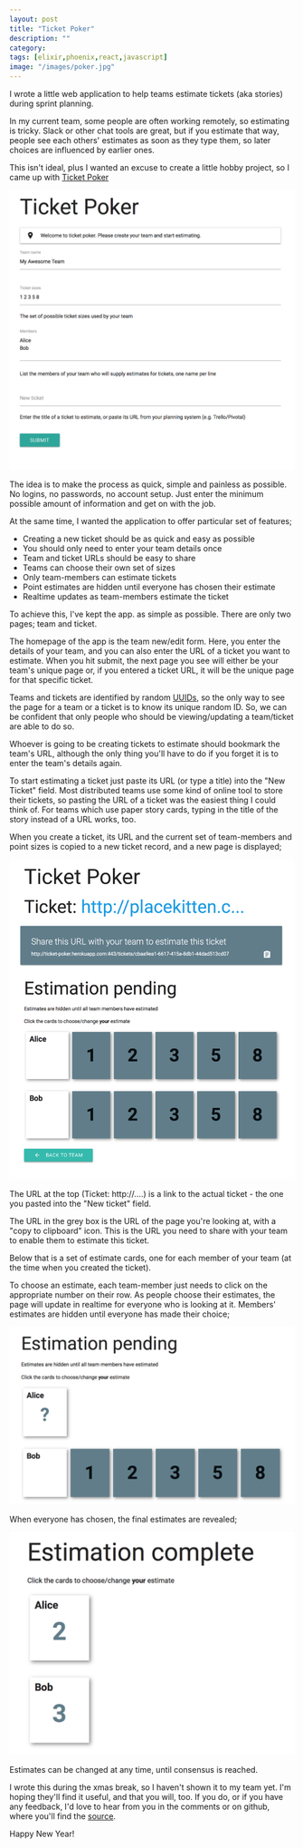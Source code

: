 ```yaml
---
layout: post
title: "Ticket Poker"
description: ""
category:
tags: [elixir,phoenix,react,javascript]
image: "/images/poker.jpg"
---
```

I wrote a little web application to help teams estimate tickets (aka stories) during sprint planning.

In my current team, some people are often working remotely, so estimating is tricky. Slack or other chat tools are great, but if you estimate that way, people see each others' estimates as soon as they type them, so later choices are influenced by earlier ones.

This isn't ideal, plus I wanted an excuse to create a little hobby project, so I came up with [Ticket Poker][ticket-poker]

![Ticket Poker homepage](/images/ticket-poker1.png)

The idea is to make the process as quick, simple and painless as possible. No logins, no passwords, no account setup. Just enter the minimum possible amount of information and get on with the job.

At the same time, I wanted the application to offer particular set of features;

* Creating a new ticket should be as quick and easy as possible
* You should only need to enter your team details once
* Team and ticket URLs should be easy to share
* Teams can choose their own set of sizes
* Only team-members can estimate tickets
* Point estimates are hidden until everyone has chosen their estimate
* Realtime updates as team-members estimate the ticket

To achieve this, I've kept the app. as simple as possible. There are only two pages; team and ticket.

The homepage of the app is the team new/edit form. Here, you enter the details of your team, and you can also enter the URL of a ticket you want to estimate. When you hit submit, the next page you see will either be your team's unique page or, if you entered a ticket URL, it will be the unique page for that specific ticket.

Teams and tickets are identified by random [UUIDs][uuid], so the only way to see the page for a team or a ticket is to know its unique random ID. So, we can be confident that only people who should be viewing/updating a team/ticket are able to do so.

Whoever is going to be creating tickets to estimate should bookmark the team's URL, although the only thing you'll have to do if you forget it is to enter the team's details again.

To start estimating a ticket just paste its URL (or type a title) into the "New Ticket" field. Most distributed teams use some kind of online tool to store their tickets, so pasting the URL of a ticket was the easiest thing I could think of. For teams which use paper story cards, typing in the title of the story instead of a URL works, too.

When you create a ticket, its URL and the current set of team-members and point sizes is copied to a new ticket record, and a new page is displayed;

![Ticket page](/images/ticket-poker3.png)

The URL at the top (Ticket: http://....) is a link to the actual ticket - the one you pasted into the "New ticket" field.

The URL in the grey box is the URL of the page you're looking at, with a "copy to clipboard" icon. This is the URL you need to share with your team to enable them to estimate this ticket.

Below that is a set of estimate cards, one for each member of your team (at the time when you created the ticket).

To choose an estimate, each team-member just needs to click on the appropriate number on their row. As people choose their estimates, the page will update in realtime for everyone who is looking at it. Members' estimates are hidden until everyone has made their choice;

![Partially-estimated ticket](/images/ticket-poker4.png)

When everyone has chosen, the final estimates are revealed;

![Completed ticket](/images/ticket-poker5.png)

Estimates can be changed at any time, until consensus is reached.

I wrote this during the xmas break, so I haven't shown it to my team yet. I'm hoping they'll find it useful, and that you will, too. If you do, or if you have any feedback, I'd love to hear from you in the comments or on github, where you'll find the [source][source].

Happy New Year!


[uuid]: https://en.wikipedia.org/wiki/UUID
[ticket-poker]: https://www.ticket-poker.org
[source]: https://github.com/digitalronin/ticket-poker
